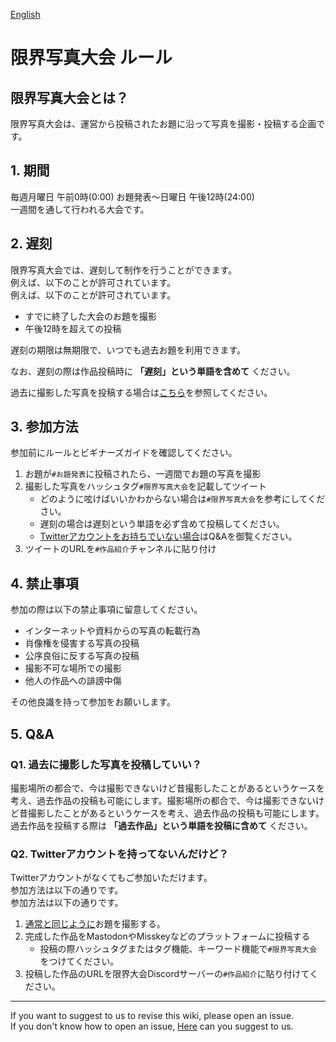 [English]()

# 限界写真大会 ルール

## 限界写真大会とは？

限界写真大会は、運営から投稿されたお題に沿って写真を撮影・投稿する企画です。

## 1. 期間

毎週月曜日 午前0時(0:00) お題発表～日曜日 午後12時(24:00)      
一週間を通して行われる大会です。

## 2. 遅刻

限界写真大会では、遅刻して制作を行うことができます。      
例えば、以下のことが許可されています。      
例えば、以下のことが許可されています。

- すでに終了した大会のお題を撮影
- 午後12時を超えての投稿

遅刻の期限は無期限で、いつでも過去お題を利用できます。

なお、遅刻の際は作品投稿時に **「遅刻」という単語を含めて** ください。

過去に撮影した写真を投稿する場合は[こちら](https://github.com/Chipsnet/projectgenkai-web/blob/master/doc/PHOTO_ja.md#q1-%E9%81%8E%E5%8E%BB%E3%81%AB%E6%92%AE%E5%BD%B1%E3%81%97%E3%81%9F%E5%86%99%E7%9C%9F%E3%82%92%E6%8A%95%E7%A8%BF%E3%81%97%E3%81%A6%E3%81%84%E3%81%84)を参照してください。

## 3. 参加方法

参加前にルールとビギナーズガイドを確認してください。

1. お題が`#お題発表`に投稿されたら、一週間でお題の写真を撮影
1. 撮影した写真をハッシュタグ`#限界写真大会`を記載してツイート
    - どのように呟けばいいかわからない場合は`#限界写真大会`を参考にしてください。
    - 遅刻の場合は遅刻という単語を必ず含めて投稿してください。
    - [Twitterアカウントをお持ちでいない場合](https://github.com/Chipsnet/projectgenkai-web/blob/master/doc/PHOTO_ja.md#q2-twitter%E3%82%A2%E3%82%AB%E3%82%A6%E3%83%B3%E3%83%88%E3%82%92%E6%8C%81%E3%81%A3%E3%81%A6%E3%81%AA%E3%81%84%E3%82%93%E3%81%A0%E3%81%91%E3%81%A9)はQ&Aを御覧ください。
1. ツイートのURLを`#作品紹介`チャンネルに貼り付け

## 4. 禁止事項

参加の際は以下の禁止事項に留意してください。

- インターネットや資料からの写真の転載行為
- 肖像権を侵害する写真の投稿
- 公序良俗に反する写真の投稿
- 撮影不可な場所での撮影
- 他人の作品への誹謗中傷

その他良識を持って参加をお願いします。

## 5. Q&A

### Q1. 過去に撮影した写真を投稿していい？

撮影場所の都合で、今は撮影できないけど昔撮影したことがあるというケースを考え、過去作品の投稿も可能にします。撮影場所の都合で、今は撮影できないけど昔撮影したことがあるというケースを考え、過去作品の投稿も可能にします。      
過去作品を投稿する際は **「過去作品」という単語を投稿に含めて** ください。

### Q2. Twitterアカウントを持ってないんだけど？

Twitterアカウントがなくてもご参加いただけます。     
参加方法は以下の通りです。     
参加方法は以下の通りです。

1. [通常と同じように](https://github.com/Chipsnet/projectgenkai-web/blob/master/doc/PHOTO_ja.md#3-%E5%8F%82%E5%8A%A0%E6%96%B9%E6%B3%95)お題を撮影する。
1. 完成した作品をMastodonやMisskeyなどのプラットフォームに投稿する
    - 投稿の際ハッシュタグまたはタグ機能、キーワード機能で`#限界写真大会`をつけてください。
1. 投稿した作品のURLを限界大会Discordサーバーの`#作品紹介`に貼り付けてください。

----

If you want to suggest to us to revise this wiki, please open an issue.   
If you don't know how to open an issue, [Here](https://forms.gle/oq32ftHWYsapNHgg7) can you suggest to us.
